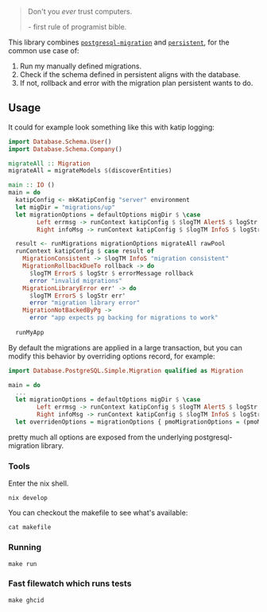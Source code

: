
> Don't you *ever* trust computers.
> 
> \- first rule of programist bible.


This library combines [`postgresql-migration`](https://hackage.haskell.org/package/postgresql-migration) and [`persistent`](https://hackage.haskell.org/package/persistent),
for the common use case of:
1. Run my manually defined migrations.
2. Check if the schema defined in persistent aligns with the database.
3. If not, rollback and error with the migration plan persistent wants to do.

## Usage

It could for example look something like this with katip logging:
```haskell
import Database.Schema.User()
import Database.Schema.Company()

migrateAll :: Migration
migrateAll = migrateModels $(discoverEntities)

main :: IO ()
main = do
  katipConfig <- mkKatipConfig "server" environment
  let migDir = "migrations/up"
  let migrationOptions = defaultOptions migDir $ \case
        Left errmsg -> runContext katipConfig $ $logTM AlertS $ logStr errmsg
        Right infoMsg -> runContext katipConfig $ $logTM InfoS $ logStr infoMsg

  result <- runMigrations migrationOptions migrateAll rawPool
  runContext katipConfig $ case result of
    MigrationConsistent -> $logTM InfoS "migration consistent"
    MigrationRollbackDueTo rollback -> do
      $logTM ErrorS $ logStr $ errorMessage rollback
      error "invalid migrations"
    MigrationLibraryError err' -> do
      $logTM ErrorS $ logStr err'
      error "migration library error"
    MigrationNotBackedByPg ->
      error "app expects pg backing for migrations to work"
      
  runMyApp
```

By default the migrations are applied in a large transaction,
but you can modify this behavior by overriding options record,
for example:

```haskell
import Database.PostgreSQL.Simple.Migration qualified as Migration

main = do
  ...
  let migrationOptions = defaultOptions migDir $ \case
        Left errmsg -> runContext katipConfig $ $logTM AlertS $ logStr errmsg
        Right infoMsg -> runContext katipConfig $ $logTM InfoS $ logStr infoMsg
  let overridenOptions = migrationOptions { pmoMigrationOptions = (pmoMigrationOptions migrationOptions ) {Migration.optTransactionControl = Migration.TransactionPerStep }}
```

pretty much all options are exposed from the underlying postgresql-migration
library.

### Tools
Enter the nix shell.
```
nix develop
```
You can checkout the makefile to see what's available:
```
cat makefile
```

### Running
```
make run
```

### Fast filewatch which runs tests
```
make ghcid
```
